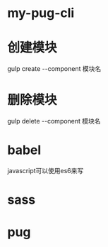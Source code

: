 # my-pug-cli


# 创建模块
gulp create --component 模块名


# 删除模块
gulp delete --component 模块名

# babel
javascript可以使用es6来写

# sass
# pug
